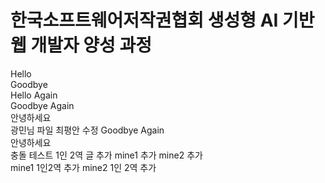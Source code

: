 # 한국소프트웨어저작권협회 생성형 AI 기반 웹 개발자 양성 과정
Hello  
Goodbye  
Hello Again  
Goodbye Again  
안녕하세요  
광민님 파일 최평안 수정
Goodbye Again  
안녕하세요  
충돌 테스트 
1인 2역 글 추가 
mine1 추가 
mine2 추가  
mine1 1인2역 추가
mine2 1인 2역 추가  
